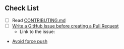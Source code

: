 ## Check List

<!-- Please check the list. Please don't remove the check list. -->

- [ ] Read [CONTRIBUTING.md](https://github.com/securefix-action/update-branch-action/blob/main/CONTRIBUTING.md)
- [ ] [Write a GitHub Issue before creating a Pull Request](https://github.com/suzuki-shunsuke/oss-contribution-guide/blob/main/README.md#create-an-issue-before-creating-a-pull-request)
  - Link to the issue:
- [Avoid force push](https://github.com/suzuki-shunsuke/oss-contribution-guide?tab=readme-ov-file#dont-do-force-pushes-after-opening-pull-requests)

<!-- Please write the description here -->
